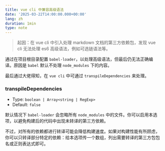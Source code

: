```yaml
---
title: vue cli 中兼容高级语法
date: '2025-03-22T14:00:00.000+00:00'
lang: zh
duration: 1min
type: note
---
```


> 起因：在 vue cli 中引入处理 markdown 文档的第三方依赖包，发现 vue cli 无法处理 es6 高级语法，例如可选链语法等。

通过在项目根目录配置 `babel-loader`，以处理高级语法，但最后仍无法正确编译。原因是 `babel` 默认不处理 `node_modules` 下的内容。

最后通过大佬得知，在 `vue cli` 中可通过 `transpileDependencies` 来处理。

### transpileDependencies
- Type: `boolean | Array<string | RegExp>`
- Default: `false`

默认情况下 `babel-loader` 会忽略所有 `node_modules` 中的文件。你可以启用本选项，以避免构建后的代码中出现未转译的第三方依赖。

不过，对所有的依赖都进行转译可能会降低构建速度。如果对构建性能有所顾虑，你可以只转译部分特定的依赖：给本选项传一个数组，列出需要转译的第三方包包名或正则表达式即可。

